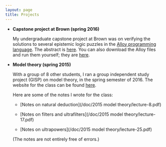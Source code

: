 ```yaml
---
layout: page
title: Projects
---
```


- **Capstone project at Brown (spring 2016)**

  My undergraduate capstone project at Brown was on verifying the solutions
to several epistemic logic puzzles in
the [Alloy programming language](http://alloy.mit.edu/alloy/).
The abstract is [here](/doc/brown-capstone-abstract.pdf).
You can also download the Alloy files and run them yourself;
they are [here](/doc/brown-capstone-files.zip).

- **Model theory (spring 2015)**

  With a group of 8 other students, I ran a group independent study project (GISP) on model theory, in the spring semester of 2016.
The website for the class can be found [here](https://sites.google.com/a/brown.edu/model-theory-spring-2015).

  Here are some of the notes I wrote for the class:

  - [Notes on natural deduction](/doc/2015 model theory/lecture-8.pdf)

  - [Notes on filters and ultrafilters](/doc/2015 model theory/lecture-17.pdf)

  - [Notes on ultrapowers](/doc/2015 model theory/lecture-25.pdf)

  (The notes are not entirely free of errors.)
